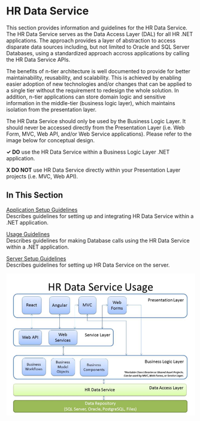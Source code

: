 # HR Data Service
This section provides information and guidelines for the HR Data Service.  The HR Data Service serves as the Data Access Layer (DAL) for all HR .NET applications.  The approach provides a layer of abstraction to access disparate data sources including, but not limited to Oracle and SQL Server Databases, using a standardized approach accross applications by calling the HR Data Service APIs.  

The benefits of n-tier architecture is well documented to provide for better maintainability, reusability, and scalability.  This is achieved by enabling easier adoption of new technologies and/or changes that can be applied to a single tier without the requirement to redesign the whole solution. In addition, n-tier applications can store domain logic and sensitive information in the middle-tier (business logic layer), which maintains isolation from the presentation layer.

The HR Data Service should only be used by the Business Logic Layer.  It should never be accessed directly from the Presentation Layer (i.e. Web Form, MVC, Web API, and/or Web Service applications).  Please refer to the image below for conceptual design.

**✓ DO** use the HR Data Service within a Business Logic Layer .NET application.

 **X DO NOT** use HR Data Service directly within your Presentation Layer projects (i.e. MVC, Web API).    
  
## In This Section  
 [Application Setup Guidelines](application-setup-guidelines.md)  
 Describes guidelines for setting up and integrating HR Data Service within a .NET application.
 
 [Usage Guidelines](usage-guidelines.md)  
 Describes guidelines for making Database calls using the HR Data Service within a .NET application.
 
 [Server Setup Guidelines](server-setup-guidelines.md)  
 Describes guidelines for setting up HR Data Service on the server.
 
 
![HR Data Service Usage](/images/HRDataService.jpg)
